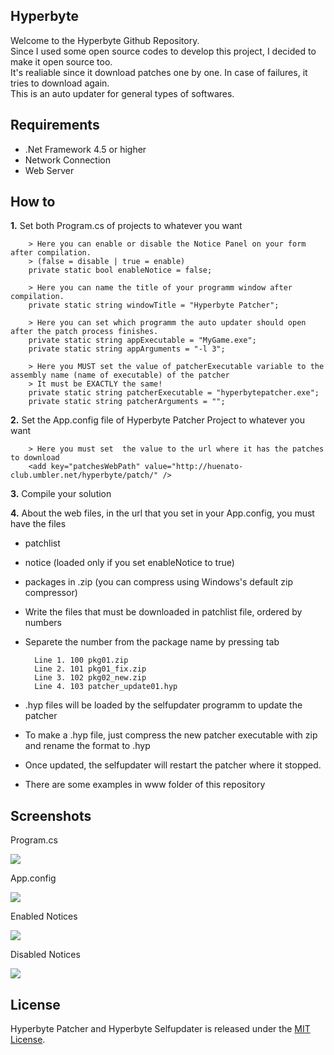 ## Hyperbyte   
Welcome to the Hyperbyte Github Repository. <br/>
Since I used some open source codes to develop this project, I decided to make it open source too. <br/>
It's realiable since it download patches one by one. In case of failures, it tries to download again. </br>
This is an auto updater for general types of softwares.

## Requirements
- .Net Framework 4.5 or higher
- Network Connection
- Web Server

## How to
**1.** Set both Program.cs of projects to whatever you want

        > Here you can enable or disable the Notice Panel on your form after compilation.
        > (false = disable | true = enable)
        private static bool enableNotice = false;
        
        > Here you can name the title of your programm window after compilation.
        private static string windowTitle = "Hyperbyte Patcher";
        
        > Here you can set which programm the auto updater should open after the patch process finishes.
        private static string appExecutable = "MyGame.exe";
        private static string appArguments = "-l 3";
        
        > Here you MUST set the value of patcherExecutable variable to the assembly name (name of executable) of the patcher
        > It must be EXACTLY the same!
        private static string patcherExecutable = "hyperbytepatcher.exe";
        private static string patcherArguments = "";

**2.** Set the App.config file of Hyperbyte Patcher Project to whatever you want

        > Here you must set  the value to the url where it has the patches to download
        <add key="patchesWebPath" value="http://huenato-club.umbler.net/hyperbyte/patch/" />

**3.** Compile your solution

**4.** About the web files, in the url that you set in your App.config, you must have the files
- patchlist
- notice (loaded only if you set enableNotice to true)
- packages in .zip (you can compress using Windows's default zip compressor)
- Write the files that must be downloaded in patchlist file, ordered by numbers
- Separete the number from the package name by pressing tab

        Line 1. 100 pkg01.zip
        Line 2. 101 pkg01_fix.zip
        Line 3. 102 pkg02_new.zip
        Line 4. 103 patcher_update01.hyp

- .hyp files will be loaded by the selfupdater programm to update the patcher
- To make a .hyp file, just compress the new patcher executable with zip and rename the format to .hyp
- Once updated, the selfupdater will restart the patcher where it stopped.

- There are some examples in www folder of this repository

## Screenshots

Program.cs

<img src="http://i.imgur.com/Hhp87XI.png"/>

App.config

<img src="http://i.imgur.com/FBaxKZX.png"/>

Enabled Notices

<img src="http://i.imgur.com/EwJxEiU.png"/>

Disabled Notices

<img src="http://i.imgur.com/MIHh6l9.png"/>

## License
Hyperbyte Patcher and Hyperbyte Selfupdater is released under the [MIT License](http://www.opensource.org/licenses/MIT).

